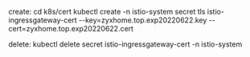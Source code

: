 create:
cd k8s/cert
kubectl create -n istio-system secret tls istio-ingressgateway-cert --key=zyxhome.top.exp20220622.key --cert=zyxhome.top.exp20220622.cert

delete:
kubectl delete secret istio-ingressgateway-cert -n istio-system 